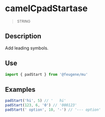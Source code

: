 # camelCpadStartase

> <small>STRING</small>

## Description

Add leading symbols.

## Use

```js
import { padStart } from '@feugene/mu'
```

## Examples

```js
padStart('hi', 5) // '   hi'
padStart(123, 6, '0') // '000123'
padStart(' option', 10, '-') // '--- option'
```
